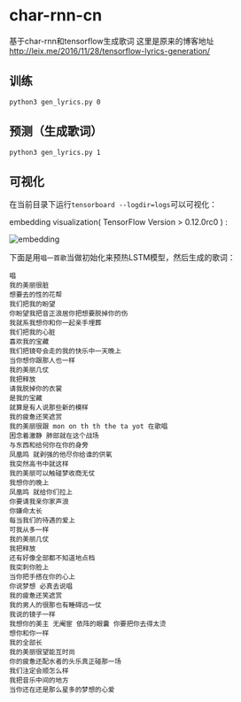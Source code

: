 # char-rnn-cn
基于char-rnn和tensorflow生成歌词
这里是原来的博客地址 http://leix.me/2016/11/28/tensorflow-lyrics-generation/

## 训练
`python3 gen_lyrics.py 0`

## 预测（生成歌词）
`python3 gen_lyrics.py 1`

## 可视化
在当前目录下运行`tensorboard --logdir=logs`可以可视化：

embedding visualization( TensorFlow Version > 0.12.0rc0 ) :

![embedding](./embedding.png)

下面是用`唱一首歌`当做初始化来预热LSTM模型，然后生成的歌词：
```
唱
我的美丽很脏
想要去的性的花帮
我们把我的盼望
你盼望我把音正浪居你把想要脱掉你的伤
我就系我想你和你一起亲手埋葬
我们把我的心脏
喜欢我的宝藏
我们把镜夸会走的我的快乐中一天晚上
当你想你跟那人也一样
我的美丽几仗
我把释放
请我脱掉你的衣裳
是我的宝藏
就算是有人说那些新的模样
我的疲惫还笑遮赏
我的美丽很跟 mon on th th the ta yot 在歌唱
困念着激静 肺部就在这个战场
与东西和给何你在你的身旁
凤凰鸣 就剥强的他尽你给谁的供氧
我突然高书中就这样
我的美丽可以触碰梦收商无仗
我想你的晚上
凤凰鸣 就给你们拉上
你要请我亲你家声浪
你嫌命太长
每当我们的待遇的爱上
可我从多一样
我的美丽几仗
我把释放
还有好像全部都不知道地点档
我突刺你脸上
当你把手搭在你的心上
你说梦想 必真去说唱
我的疲惫还笑遮赏
我的男人的很那也有睡碍远一仗
我说的镜子一样
我想你的美主 无阉宦 依阵的眼囊 你要把你去得太烫
想你和你一样
我的全部长
我的美丽很望能互时尚
你的疲惫还配水者的头乐真正碰那一场
我们注定会顺怎么样
我把音乐中间的地方
当你还在还是那么星多的梦想的心爱
```
